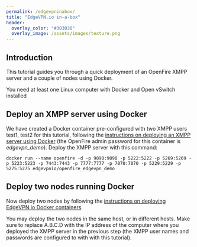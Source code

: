 ```yaml
---
permalink: /edgevpninabox/
title: "EdgeVPN.io in-a-box"
header:
  overlay_color: "#303030"
  overlay_image: /assets/images/texture.png
---
```


## Introduction

This tutorial guides you through a quick deployment of an OpenFire XMPP server and a couple of nodes using Docker.

You need at least one Linux computer with Docker and Open vSwitch installed

## Deploy an XMPP server using Docker

We have created a Docker container pre-configured with two XMPP users test1, test2 for this tutorial, following the [instructions on deploying an XMPP server using Docker](/openfiredocker) (the OpenFire admin password for this container is *edgevpn_demo*). Deploy the XMPP server with this command:

```
docker run --name openfire -d -p 9090:9090 -p 5222:5222 -p 5269:5269 -p 5223:5223 -p 7443:7443 -p 7777:7777 -p 7070:7070 -p 5229:5229 -p 5275:5275 edgevpnio/openfire_edgevpn_demo
```

## Deploy two nodes running Docker

Now deploy two nodes by following the [instructions on deploying EdgeVPN.io Docker containers](/dockeredgevpn). 

You may deploy the two nodes in the same host, or in different hosts. Make sure to replace A.B.C.D with the IP address of the computer where you deployed the XMPP server in the previous step (the XMPP user names and passwords are configured to with with this tutorial).
